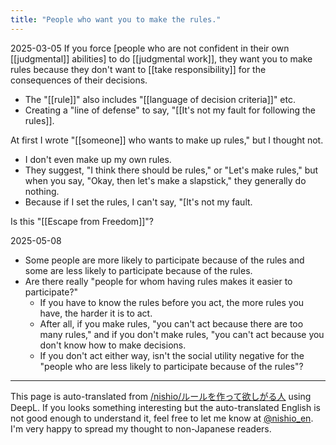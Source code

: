 ```yaml
---
title: "People who want you to make the rules."
---
```


2025-03-05
If you force [people who are not confident in their own [[judgmental]] abilities] to do [[judgmental work]], they want you to make rules because they don't want to [[take responsibility]] for the consequences of their decisions.
- The "[[rule]]" also includes "[[language of decision criteria]]" etc.
- Creating a "line of defense" to say, "[[It's not my fault for following the rules]].


At first I wrote "[[someone]] who wants to make up rules," but I thought not.
- I don't even make up my own rules.
- They suggest, "I think there should be rules," or "Let's make rules," but when you say, "Okay, then let's make a slapstick," they generally do nothing.
- Because if I set the rules, I can't say, "[It's not my fault.

Is this "[[Escape from Freedom]]"?

2025-05-08
- Some people are more likely to participate because of the rules and some are less likely to participate because of the rules.
- Are there really "people for whom having rules makes it easier to participate?"
    - If you have to know the rules before you act, the more rules you have, the harder it is to act.
    - After all, if you make rules, "you can't act because there are too many rules," and if you don't make rules, "you can't act because you don't know how to make decisions.
    - If you don't act either way, isn't the social utility negative for the "people who are less likely to participate because of the rules"?


---
This page is auto-translated from [/nishio/ルールを作って欲しがる人](https://scrapbox.io/nishio/ルールを作って欲しがる人) using DeepL. If you looks something interesting but the auto-translated English is not good enough to understand it, feel free to let me know at [@nishio_en](https://twitter.com/nishio_en). I'm very happy to spread my thought to non-Japanese readers.